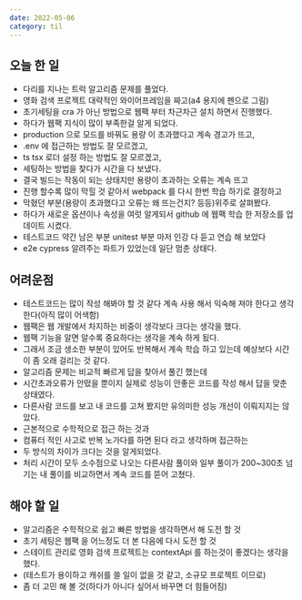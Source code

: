 ```yaml
---
date: 2022-05-06
category: til
---
```


## 오늘 한 일

- 다리를 지나는 트럭 알고리즘 문제를 풀었다.
- 영화 검색 프로젝트 대략적인 와이어프레임을 짜고(a4 용지에 펜으로 그림)
- 초기세팅을 cra 가 아닌 방법으로 웹팩 부터 차근차근 설치 하면서 진행했다.
- 하다가 웹팩 지식이 많이 부족한걸 알게 되었다.
- production 으로 모드를 바꿔도 용량 이 초과했다고 계속 경고가 뜨고,
- .env 에 접근하는 방법도 잘 모르겠고,
- ts tsx 로더 설정 하는 방법도 잘 모르겠고,
- 세팅하는 방법을 찾다가 시간을 다 보냈다.
- 결국 빌드는 작동이 되는 상태지만 용량이 초과하는 오류는 계속 뜨고
- 진행 할수록 많이 막힐 것 같아서 webpack 를 다시 한번 학습 하기로 결정하고
- 막혔던 부분(용량이 초과했다고 오류는 왜 뜨는건지? 등등)위주로 살펴봤다.
- 하다가 새로운 옵션이나 속성을 여럿 알게되서 github 에 웹팩 학습 한 저장소를 업데이트 시켰다.
- 테스트코드 약간 남은 부분 unitest 부분 마저 인강 다 듣고 연습 해 보았다
- e2e cypress 알려주는 파트가 있었는데 일단 멈춘 상태다.

## 어려운점

- 테스트코드는 많이 작성 해봐야 할 것 같다 계속 사용 해서 익숙해 져야 한다고 생각한다(아직 많이 어색함)
- 웹팩은 웹 개발에서 차지하는 비중이 생각보다 크다는 생각을 했다.
- 웹팩 기능을 알면 알수록 중요하다는 생각을 계속 하게 됬다.
- 그래서 조금 생소한 부분이 있어도 반복해서 계속 학습 하고 있는데 예상보다 시간이 좀 오래 걸리는 것 같다.
- 알고리즘 문제는 비교적 빠르게 답을 찾아서 풀긴 했는데
- 시간초과오류가 안떴을 뿐이지 실제로 성능이 안좋은 코드를 작성 해서 답을 맞춘 상태였다.
- 다른사람 코드를 보고 내 코드를 고쳐 봤지만 유의미한 성능 개선이 이뤄지지는 않았다.
- 근본적으로 수학적으로 접근 하는 것과
- 컴퓨터 적인 사고로 반복 노가다를 하면 된다 라고 생각하며 접근하는
- 두 방식의 차이가 크다는 것을 알게되었다.
- 처리 시간이 모두 소수점으로 나오는 다른사람 풀이와 일부 풀이가 200~300초 넘기는 내 풀이를 비교하면서 계속 코드를 뜯어 고쳤다.

## 해야 할 일

- 알고리즘은 수학적으로 쉽고 빠른 방법을 생각하면서 해 도전 할 것
- 초기 세팅은 웹팩 을 어느정도 더 본 다음에 다시 도전 할 것
- 스테이트 관리로 영화 검색 프로젝트는 contextApi 를 하는것이 좋겠다는 생각을 했다.
- (테스트가 용이하고 캐쉬를 쓸 일이 없을 것 같고, 소규모 프로젝트 이므로)
- 좀 더 고민 해 볼 것(하다가 아니다 싶어서 바꾸면 더 힘들어짐)
